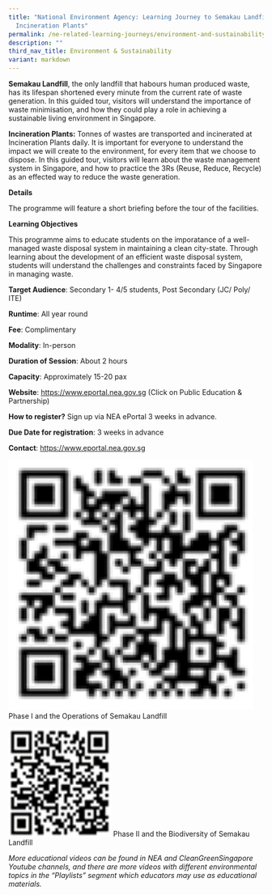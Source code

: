 ```yaml
---
title: "National Environment Agency: Learning Journey to Semakau Landfill and
  Incineration Plants"
permalink: /ne-related-learning-journeys/environment-and-sustainability/nea/
description: ""
third_nav_title: Environment & Sustainability
variant: markdown
---
```

**Semakau Landfill**, the only landfill that habours human produced waste, has its lifespan
shortened every minute from the current rate of waste generation. In this guided tour, visitors
will understand the importance of waste minimisation, and how they could play a role in
achieving a sustainable living environment in Singapore.

**Incineration Plants:**
Tonnes of wastes are transported and incinerated at Incineration Plants daily. It is important for
everyone to understand the impact we will create to the environment, for every item that we
choose to dispose. In this guided tour, visitors will learn about the waste management system
in Singapore, and how to practice the 3Rs (Reuse, Reduce, Recycle) as an effected way to reduce
the waste generation.

**Details**

The programme will feature a short briefing before the tour of the facilities.

**Learning Objectives**

This programme aims to educate students on the imporatance of a well-managed waste disposal system in maintaining a clean city-state. Through learning about the development of an efficient waste disposal system, students will understand the challenges and constraints faced by Singapore in managing waste.
		
**Target Audience**: Secondary 1- 4/5 students, Post Secondary (JC/ Poly/ ITE)		

**Runtime**: All year round	

**Fee**: Complimentary		

**Modality**: In-person	
		
**Duration of Session**: About 2 hours 		

**Capacity**: Approximately 15-20 pax		
	
**Website**: https://www.eportal.nea.gov.sg (Click on Public Education & Partnership)		

**How to register?** Sign up via NEA ePortal 3 weeks in advance.		

**Due Date for registration**: 3 weeks in advance 		
		
**Contact**: https://www.eportal.nea.gov.sg

![](/images/phase%201.png)
Phase I and the Operations of Semakau Landfill

![](/images/phase%202.png)
Phase II and the Biodiversity of Semakau Landfill

*More educational videos can be found in NEA and CleanGreenSingapore Youtube channels, and there are more videos with different environmental topics in the “Playlists” segment which educators may use as educational materials.*